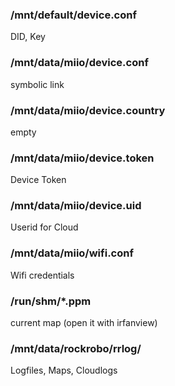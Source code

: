 ### /mnt/default/device.conf
DID, Key

### /mnt/data/miio/device.conf
symbolic link

### /mnt/data/miio/device.country
empty

### /mnt/data/miio/device.token
Device Token 

### /mnt/data/miio/device.uid
Userid for Cloud

### /mnt/data/miio/wifi.conf
Wifi credentials

### /run/shm/*.ppm
current map (open it with irfanview)

### /mnt/data/rockrobo/rrlog/
Logfiles, Maps, Cloudlogs
